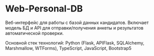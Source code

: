 # Web-Personal-DB

Веб-интерфейс для работы с базой данных кандидатов.
Включает модель БД и API для отправки/получения анкеты и результатов автоматической  проверки.

Основной стек технологий: Python (Flask, APIFlask, SQLAlchemy, Marshmallow, WTForms), TypeScript, JavaScript, Bootstrap5
